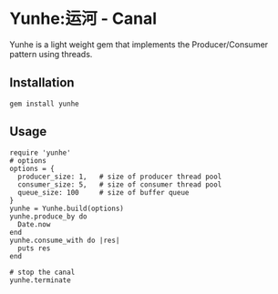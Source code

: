 # Yunhe:运河 - Canal
Yunhe is a light weight gem that implements the Producer/Consumer pattern using threads.
## Installation
    gem install yunhe
## Usage
    require 'yunhe'
    # options
    options = {
      producer_size: 1,   # size of producer thread pool
      consumer_size: 5,   # size of consumer thread pool
      queue_size: 100     # size of buffer queue
    }
    yunhe = Yunhe.build(options)
    yunhe.produce_by do 
      Date.now
    end
    yunhe.consume_with do |res|
      puts res
    end

    # stop the canal
    yunhe.terminate

